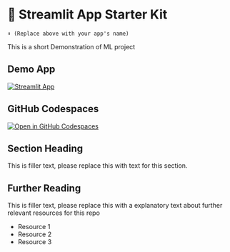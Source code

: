 # 🤖 Streamlit App Starter Kit 
```
⬆️ (Replace above with your app's name)
```

This is a short Demonstration of ML project

## Demo App

[![Streamlit App](https://static.streamlit.io/badges/streamlit_badge_black_white.svg)](https://my-ML-project.streamlit.app/)

## GitHub Codespaces

[![Open in GitHub Codespaces](https://github.com/codespaces/badge.svg)](https://codespaces.new/streamlit/app-starter-kit?quickstart=1)

## Section Heading

This is filler text, please replace this with text for this section.

## Further Reading

This is filler text, please replace this with a explanatory text about further relevant resources for this repo
- Resource 1
- Resource 2
- Resource 3
